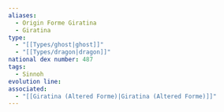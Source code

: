 ```yaml
---
aliases:
  - Origin Forme Giratina
  - Giratina
type:
  - "[[Types/ghost|ghost]]"
  - "[[Types/dragon|dragon]]"
national dex number: 487
tags:
  - Sinnoh
evolution line: 
associated:
  - "[[Giratina (Altered Forme)|Giratina (Altered Forme)]]"
---
```

